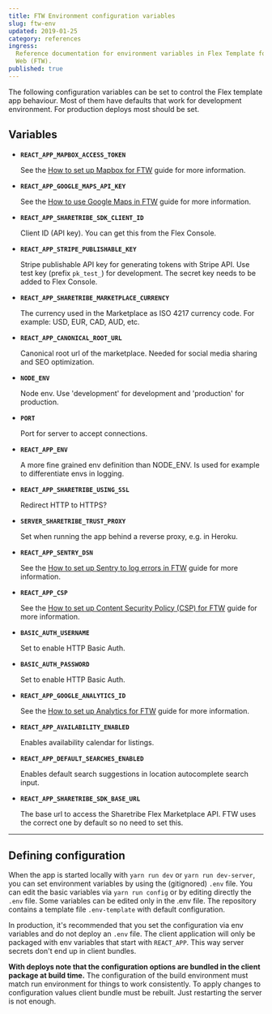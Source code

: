```yaml
---
title: FTW Environment configuration variables
slug: ftw-env
updated: 2019-01-25
category: references
ingress:
  Reference documentation for environment variables in Flex Template for
  Web (FTW).
published: true
---
```


The following configuration variables can be set to control the Flex
template app behaviour. Most of them have defaults that work for
development environment. For production deploys most should be set.

## Variables

- **`REACT_APP_MAPBOX_ACCESS_TOKEN`**

  See the
  [How to set up Mapbox for FTW](/guides/how-to-set-up-mapbox-for-ftw/)
  guide for more information.

- **`REACT_APP_GOOGLE_MAPS_API_KEY`**

  See the
  [How to use Google Maps in FTW](/guides/how-to-use-google-maps-in-ftw/)
  guide for more information.

- **`REACT_APP_SHARETRIBE_SDK_CLIENT_ID`**

  Client ID (API key). You can get this from the Flex Console.

- **`REACT_APP_STRIPE_PUBLISHABLE_KEY`**

  Stripe publishable API key for generating tokens with Stripe API. Use
  test key (prefix `pk_test_`) for development. The secret key needs to
  be added to Flex Console.

- **`REACT_APP_SHARETRIBE_MARKETPLACE_CURRENCY`**

  The currency used in the Marketplace as ISO 4217 currency code. For
  example: USD, EUR, CAD, AUD, etc.

- **`REACT_APP_CANONICAL_ROOT_URL`**

  Canonical root url of the marketplace. Needed for social media sharing
  and SEO optimization.

- **`NODE_ENV`**

  Node env. Use 'development' for development and 'production' for
  production.

- **`PORT`**

  Port for server to accept connections.

- **`REACT_APP_ENV`**

  A more fine grained env definition than NODE_ENV. Is used for example
  to differentiate envs in logging.

- **`REACT_APP_SHARETRIBE_USING_SSL`**

  Redirect HTTP to HTTPS?

- **`SERVER_SHARETRIBE_TRUST_PROXY`**

  Set when running the app behind a reverse proxy, e.g. in Heroku.

- **`REACT_APP_SENTRY_DSN`**

  See the
  [How to set up Sentry to log errors in FTW](/guides/how-to-set-up-sentry-to-log-errors-in-ftw/)
  guide for more information.

- **`REACT_APP_CSP`**

  See the
  [How to set up Content Security Policy (CSP) for FTW](/guides/how-to-set-up-csp-for-ftw/)
  guide for more information.

- **`BASIC_AUTH_USERNAME`**

  Set to enable HTTP Basic Auth.

- **`BASIC_AUTH_PASSWORD`**

  Set to enable HTTP Basic Auth.

- **`REACT_APP_GOOGLE_ANALYTICS_ID`**

  See the
  [How to set up Analytics for FTW](/guides/how-to-set-up-analytics-for-ftw/)
  guide for more information.

- **`REACT_APP_AVAILABILITY_ENABLED`**

  Enables availability calendar for listings.

- **`REACT_APP_DEFAULT_SEARCHES_ENABLED`**

  Enables default search suggestions in location autocomplete search
  input.

- **`REACT_APP_SHARETRIBE_SDK_BASE_URL`**

  The base url to access the Sharetribe Flex Marketplace API. FTW uses
  the correct one by default so no need to set this.

---

## Defining configuration

When the app is started locally with `yarn run dev` or
`yarn run dev-server`, you can set environment variables by using the
(gitignored) `.env` file. You can edit the basic variables via
`yarn run config` or by editing directly the `.env` file. Some variables
can be edited only in the .env file. The repository contains a template
file `.env-template` with default configuration.

In production, it's recommended that you set the configuration via env
variables and do not deploy an `.env` file. The client application will
only be packaged with env variables that start with `REACT_APP`. This
way server secrets don't end up in client bundles.

**With deploys note that the configuration options are bundled in the
client package at build time.** The configuration of the build
environment must match run environment for things to work consistently.
To apply changes to configuration values client bundle must be rebuilt.
Just restarting the server is not enough.
